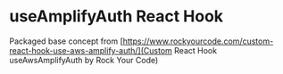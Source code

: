 # useAmplifyAuth React Hook

Packaged base concept from [https://www.rockyourcode.com/custom-react-hook-use-aws-amplify-auth/](Custom React Hook useAwsAmplifyAuth by Rock Your Code)
